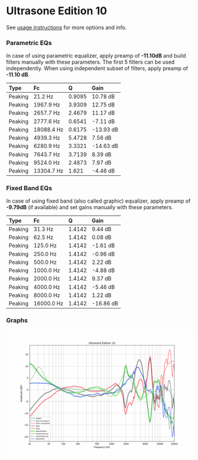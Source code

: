 # Ultrasone Edition 10
See [usage instructions](https://github.com/jaakkopasanen/AutoEq#usage) for more options and info.

### Parametric EQs
In case of using parametric equalizer, apply preamp of **-11.10dB** and build filters manually
with these parameters. The first 5 filters can be used independently.
When using independent subset of filters, apply preamp of **-11.10 dB**.

| Type    | Fc         |      Q | Gain      |
|:--------|:-----------|:-------|:----------|
| Peaking | 21.2 Hz    | 0.9095 | 10.78 dB  |
| Peaking | 1967.9 Hz  | 3.9309 | 12.75 dB  |
| Peaking | 2657.7 Hz  | 2.4679 | 11.17 dB  |
| Peaking | 2777.6 Hz  | 0.6541 | -7.11 dB  |
| Peaking | 18088.4 Hz | 0.6175 | -13.93 dB |
| Peaking | 4939.3 Hz  | 5.4728 | 7.56 dB   |
| Peaking | 6280.9 Hz  | 3.3321 | -14.63 dB |
| Peaking | 7643.7 Hz  | 3.7139 | 8.39 dB   |
| Peaking | 9524.0 Hz  | 2.4873 | 7.97 dB   |
| Peaking | 13304.7 Hz | 1.621  | -4.46 dB  |

### Fixed Band EQs
In case of using fixed band (also called graphic) equalizer, apply preamp of **-9.79dB**
(if available) and set gains manually with these parameters.

| Type    | Fc         |      Q | Gain      |
|:--------|:-----------|:-------|:----------|
| Peaking | 31.3 Hz    | 1.4142 | 9.44 dB   |
| Peaking | 62.5 Hz    | 1.4142 | 0.08 dB   |
| Peaking | 125.0 Hz   | 1.4142 | -1.61 dB  |
| Peaking | 250.0 Hz   | 1.4142 | -0.96 dB  |
| Peaking | 500.0 Hz   | 1.4142 | 2.22 dB   |
| Peaking | 1000.0 Hz  | 1.4142 | -4.88 dB  |
| Peaking | 2000.0 Hz  | 1.4142 | 9.37 dB   |
| Peaking | 4000.0 Hz  | 1.4142 | -5.46 dB  |
| Peaking | 8000.0 Hz  | 1.4142 | 1.22 dB   |
| Peaking | 16000.0 Hz | 1.4142 | -16.86 dB |

### Graphs
![](./Ultrasone%20Edition%2010.png)